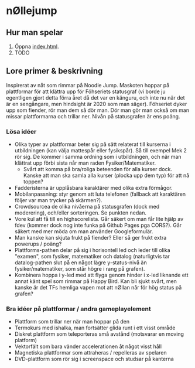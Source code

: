 # nØllejump

## Hur man spelar
1. Öppna [index.html](https://helmernylen.github.io/nollejump).
2. TODO

## Lore primer & beskrivning
Inspirerat av nåt som rimmar på Noodle Jump. Maskoten hoppar på plattformar för att klättra upp för Föhseriets statusgraf (vi borde ju egentligen gjort detta förra året då det var en känguru, och inte nu när det är en sengångare, men hindsight är 2020 som man säger). Föhseriet dyker upp som fiender, rör man dem så dör man. Dör man gör man också om man missar plattformarna och trillar ner. Nivån på statusgrafen är ens poäng.

### Lösa idéer
- Olika typer av plattformar beter sig på sätt relaterat till kurserna i utbildningen (kan välja mattespår eller fysikspår). Så till exempel Mek 2 rör sig. De kommer i samma ordning som i utbildningen, och när man klättrat upp förbi sista når man raden Fysiker/Matematiker.
  - Svårt att komma på bra/roliga beteenden för alla kurser dock. Kanske att man ska samla alla kurser (plocka upp dem typ) för att nå toppen?
- Fadderisterna är upplåsbara karaktärer med olika extra förmågor.
- Mobilanpassning: styr genom att luta telefonen (fallback att karaktären följer var man trycker på skärmen?).
- Crowdsourcea de olika nivåerna på statusgrafen (dock med moderering), och/eller sorteringen. Se punkten nedan.
- Vore kul att få till en highscorelista. Går säkert om man får lite hjälp av fdev (kommer dock nog inte funka på Github Pages pga CORS?). Går säkert med mer möda om man använder Googleformulär.
- Man kanske kan skjuta frukt på fiender? Eller så ger frukt extra powerups / poäng?
- Plattforms-pathen delar på sig i horisontell led och leder till olika "examen", som fysiker, matematiker och datalog (naturligtvis tar datalog-pathen slut på en något lägre y-status-nivå än fysiker/matematiker, som står högre i rang på grafen). 
- Kombinera hoppa i y-led med att flyga genom hinder i x-led liknande ett annat känt spel som rimmar på Happy Bird. Kan bli sjukt svårt, men kanske är det TFs hemliga vapen mot att nØllan når för hög status på grafen?

### Bra idéer på plattformar / andra gameplayelement
- Plattform som trillar ner när man hoppar på den
- Termokurs med ishalka, man fortsätter glida runt i ett visst område
- Diskret plattform som teleporteras små avstånd (motsvarar en moving platform)
- Vektorfält som bara vänder accelerationen åt något visst håll
- Magnetiska plattformar som attraheras / repelleras av spelaren
- DVD-plattform som rör sig i screenspace och studsar på kanterna